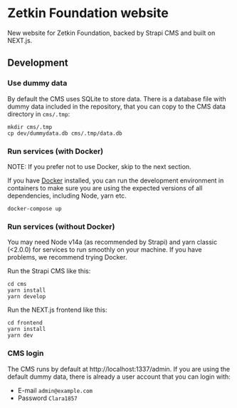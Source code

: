 # Zetkin Foundation website
New website for Zetkin Foundation, backed by Strapi CMS and built on NEXT.js.

## Development

### Use dummy data
By default the CMS uses SQLite to store data. There is a database file with
dummy data included in the repository, that you can copy to the CMS data
directory in `cms/.tmp`:

```
mkdir cms/.tmp
cp dev/dummydata.db cms/.tmp/data.db
```

### Run services (with Docker)
NOTE: If you prefer not to use Docker, skip to the next section.

If you have [Docker](https://docker.com) installed, you can run the development
environment in containers to make sure you are using the expected versions of
all dependencies, including Node, yarn etc.

```
docker-compose up
```

### Run services (without Docker)
You may need Node v14a (as recommended by Strapi) and yarn classic (<2.0.0) for
services to run smoothly on your machine. If you have problems, we recommend
trying Docker.

Run the Strapi CMS like this:

```
cd cms
yarn install
yarn develop
```

Run the NEXT.js frontend like this:

```
cd frontend
yarn install
yarn dev
```

### CMS login
The CMS runs by default at http://localhost:1337/admin. If you are using the
default dummy data, there is already a user account that you can login with:

* E-mail `admin@example.com`
* Password `Clara1857`
